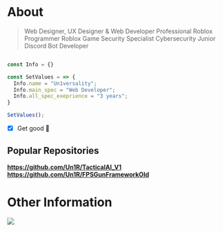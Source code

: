# About

> Web Designer, UX Designer & Web Developer
> Professional Roblox Programmer
> Roblox Game Security Specialist
> Cybersecurity Junior
> Discord Bot Developer



```js

const Info = {}

const SetValues = => {
  Info.name = "Un1versality";
  Info.main_spec = "Web Developer";
  Info.all_spec_exeprience = "3 years";
}

SetValues();

```
- [x] Get good :tada:

## Popular Repositories
**https://github.com/Un1R/TacticalAI_V1**
**https://github.com/Un1R/FPSGunFrameworkOld**

# Other Information
[![](https://s18955.pcdn.co/wp-content/uploads/2018/02/github.png)](https://github.com/user/repository/subscription)
